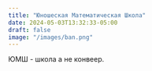 ```yaml
---
title: "Юношеская Математическая Школа"
date: 2024-05-03T13:32:33-05:00
draft: false
image: "/images/ban.png"
---
```


ЮМШ - школа а не конвеер. 